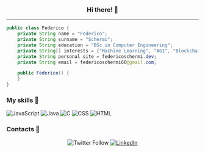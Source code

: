 <h3 align="center"> <b>Hi there! 👋</b> </h3>

---

```java
public class Federico {
    private String name = "Federico";
    private String surname = "Schermi";
    private String education = "BSc in Computer Engineering";
    private String[] interests = {"Machine Learning", "AGI", "Blockchain"};
    private String personal site = federicoschermi.dev;
    private String email = federicoschermi60@gmail.com;

    public Federico() {
    }
}
```

### My skills 🚀

![JavaScript](https://cdn.jsdelivr.net/npm/programming-languages-logos/src/javascript/javascript_48x48.png) ![Java](https://cdn.jsdelivr.net/npm/programming-languages-logos/src/java/java_48x48.png) ![C](https://cdn.jsdelivr.net/npm/programming-languages-logos@0.0.3/src/c/c_48x48.png) ![CSS](https://cdn.jsdelivr.net/npm/programming-languages-logos@0.0.3/src/css/css_48x48.png) ![HTML](https://cdn.jsdelivr.net/npm/programming-languages-logos@0.0.3/src/html/html_48x48.png)

<!--
### Github Stats  
<div align="center"><img src="https://github-readme-stats.vercel.app/api?username=federicoschermi&show_icons=true&count_private=true&hide_border=true" align="center" /></div>
-->

### Contacts 📢

<div align=center>

![Twitter Follow](https://img.shields.io/twitter/follow/SchermiFederico?style=for-the-badge)
[![LinkedIn](https://img.shields.io/badge/linkedin-%230077B5.svg?style=for-the-badge&logo=linkedin&logoColor=white)](https://www.linkedin.com/in/federicoschermi)

<div>

